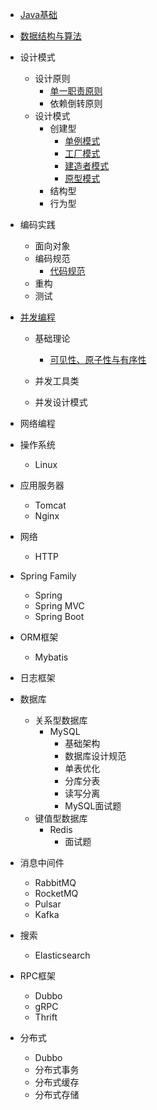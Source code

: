 
- [Java基础](./docs/Java基础.md)

- [数据结构与算法](./docs/algorithm.md)
- 设计模式

  - 设计原则
    - [单一职责原则](./docs/designPattern/designPrinciple/单一职责原则.md)	
    - 依赖倒转原则
  - 设计模式
    - 创建型
      - [单例模式](./docs/designPattern/designPattern/单例模式.md)
      - [工厂模式](./docs/designPattern/designPattern/工厂模式.md)
      - [建造者模式](./docs/designPattern/designPattern/建造者模式.md)	
      - [原型模式](./docs/designPattern/designPattern/原型模式.md)
    - 结构型
    - 行为型


- 编码实践

  - 面向对象
  - 编码规范
    - [代码规范](./docs/cleanCode/specification/代码规范.md)
  - 重构
  - 测试
- [并发编程](./docs/concurrent/并发编程.md)
  - 基础理论

    - [可见性、原子性与有序性](./docs/concurrent/可见性、原子性与有序性.md)
  - 并发工具类
  - 并发设计模式
- 网络编程


- 操作系统

  * Linux
- 应用服务器

  * Tomcat
  * Nginx
- 网络

  - HTTP


- Spring Family

  - Spring
  - Spring MVC
  - Spring Boot

- ORM框架
  - Mybatis


- 日志框架
- 数据库
  * 关系型数据库
    * MySQL
      * 基础架构
      * 数据库设计规范
      * 单表优化
      * 分库分表
      * 读写分离
      * MySQL面试题
  * 键值型数据库
    * Redis
      * 面试题
- 消息中间件

  * RabbitMQ
  * RocketMQ
  * Pulsar
  * Kafka
- 搜索

  * Elasticsearch
- RPC框架

  - Dubbo 
  - gRPC 
  - Thrift
- 分布式

  * Dubbo
  * 分布式事务
  * 分布式缓存
  * 分布式存储